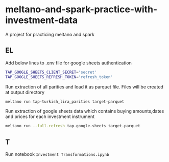 # meltano-and-spark-practice-with-investment-data
A project for practicing meltano and spark

## EL
Add below lines to .env file for google sheets authentication
```bash
TAP_GOOGLE_SHEETS_CLIENT_SECRET='secret'
TAP_GOOGLE_SHEETS_REFRESH_TOKEN='refresh_token'
```
Run extraction of all parities and load it as parquet file. Files will be created at output directory
```bash
meltano run tap-turkish_lira_parities target-parquet
```
Run extraction of google sheets data which contains buying amounts,dates and prices for each investment instrument
```bash
meltano run --full-refresh tap-google-sheets target-parquet
```

## T
Run notebook `Investment Transformations.ipynb`